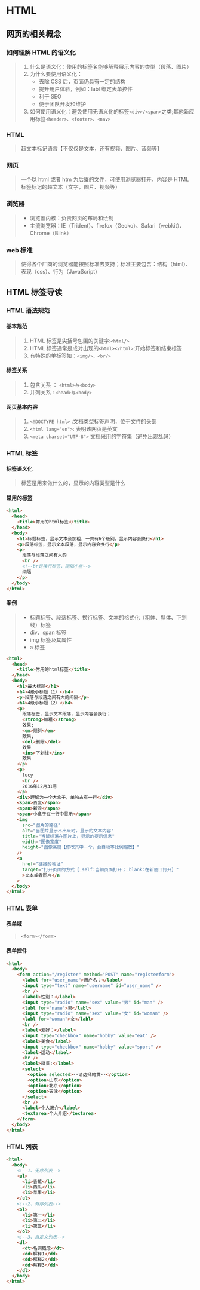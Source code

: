 # HTML

## 网页的相关概念

### 如何理解 HTML 的语义化

> 1. 什么是语义化：使用的标签名能够解释展示内容的类型（段落、图片）
> 2. 为什么要使用语义化：
>    - 去除 CSS 后，页面仍具有一定的结构
>    - 提升用户体验，例如：labl 绑定表单控件
>    - 利于 SEO
>    - 便于团队开发和维护
> 3. 如何使用语义化：避免使用无语义化的标签`<div>/<span>`之类;其他新应用标签`<header>、<footer>、<nav>`

### HTML

> 超文本标记语言【不仅仅是文本，还有视频、图片、音频等】

### 网页

> 一个以 html 或者 htm 为后缀的文件，可使用浏览器打开，内容是 HTML 标签标记的超文本（文字，图片、视频等）

### 浏览器

> - 浏览器内核：负责网页的布局和绘制
> - 主流浏览器：IE（Trident）、firefox（Geoko）、Safari（webkit）、Chrome（Blink）

### web 标准

> 使得各个厂商的浏览器能按照标准去支持；标准主要包含：结构（html）、表现（css）、行为（JavaScript）

## HTML 标签导读

### HTML 语法规范

#### 基本规范

> 1. HTML 标签是尖括号包围的关键字:`<html/>`
> 2. HTML 标签通常是成对出现的`<html></html>`;开始标签和结束标签
> 3. 有特殊的单标签如：`<img/>、<br/>`

#### 标签关系

> 1. 包含关系 ： `<html>与<body>`
> 2. 并列关系 : `<head>与<body>`

#### 网页基本内容

> 1. `<!DOCTYPE html>` :文档类型标签声明，位于文件的头部
> 2. `<html lang="en">`: 表明该网页是英文
> 3. `<meta charset="UTF-8">` 文档采用的字符集（避免出现乱码）

### HTML 标签

#### 标签语义化

> 标签是用来做什么的，显示的内容类型是什么

#### 常用的标签

```html
<html>
  <head>
    <title>常用的html标签</title>
  </head>
  <body>
    <h1>标题标签，显示文本会加粗，一共有6个级别。显示内容会换行</h1>
    <p>段落标签，显示文本段落，显示内容会换行</p>
    <p>
      段落与段落之间有大的
      <br />
      <!--br是换行标签，间隔小些-->
      间隔
    </p>
  </body>
</html>
```

#### 案例

> - 标题标签、段落标签、换行标签、文本的格式化（粗体、斜体、下划线）标签
> - div、span 标签
> - img 标签及其属性
> - a 标签

```html
<html>
  <head>
    <title>常用的html标签</title>
  </head>
  <body>
    <h1>最大标题</h1>
    <h4>4级小标题（1）</h4>
    <p>段落与段落之间有大的间隔</p>
    <h4>4级小标题（2）</h4>
    <p>
      段落标签，显示文本段落，显示内容会换行；
      <strong>加粗</strong>
      效果;
      <em>倾斜</em>
      效果;
      <del>删除</del>
      效果
      <ins>下划线</ins>
      效果
    </p>
    <p>
      lucy
      <br />
      2016年12月31号
    </p>
    <div>理解为一个大盒子，单独占有一行</div>
    <span>百度</span>
    <span>新浪</span>
    <span>小盒子在一行中显示</span>
    <img
      src="图片的路径"
      alt="当图片显示不出来时，显示的文本内容"
      title="当鼠标落在图片上，显示的提示信息"
      width="图像宽度"
      height="图像高度【修改其中一个，会自动等比例缩放】"
    />
    <a
      href="链接的地址"
      target="打开页面的方式【_self:当前页面打开；_blank:在新窗口打开】"
      >文本或者图片</a
    >
  </body>
</html>
```

### HTML 表单

#### 表单域

> ```
> <form></form>
> ```

#### 表单控件

```html
<html>
  <body>
    <form action="/register" method="POST" name="registerform">
      <label for="user_name">用户名：</label>
      <input type="text" name="username" id="user_name" />
      <br />
      <label>性别：</label>
      <input type="radio" name="sex" value="男" id="man" />
      <labl for="name">男</labl>
      <input type="radio" name="sex" value="女" id="woman" />
      <labl for="woman">女</labl>
      <br />
      <label>爱好：</label>
      <input type="checkbox" name="hobby" value="eat" />
      <label>美食</label>
      <input type="checkbox" name="hobby" value="sport" />
      <label>运动</label>
      <br />
      <label>籍贯:</label>
      <select>
        <option selected>--请选择籍贯--</option>
        <option>山东</option>
        <option>北京</option>
        <option>天津</option>
      </select>
      <br />
      <label>个人简介</label>
      <textarea>个人介绍</textarea>
    </form>
  </body>
</html>
```

### HTML 列表

```html
<html>
  <body>
    <!--1、无序列表-->
    <ul>
      <li>香蕉</li>
      <li>西瓜</li>
      <li>苹果</li>
    </ul>
    <!--2、有序列表-->
    <ol>
      <li>第一</li>
      <li>第二</li>
      <li>第三</li>
    </ol>
    <!--3、自定义列表-->
    <dl>
      <dt>名词概念</dt>
      <dd>解释1</dd>
      <dd>解释2</dd>
      <dd>解释3</dd>
    </dl>
  </body>
</html>
```
